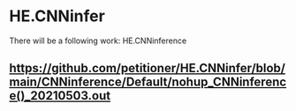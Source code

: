 # HE.CNNinfer
There will be a following work: HE.CNNinference

## https://github.com/petitioner/HE.CNNinfer/blob/main/CNNinference/Default/nohup_CNNinference()_20210503.out 


